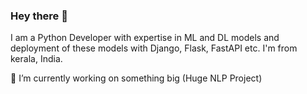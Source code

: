 ### Hey there 👋

<!--
**nebupulickal/nebupulickal** is a ✨ _special_ ✨ repository because its `README.md` (this file) appears on your GitHub profile.

Here are some ideas to get you started:

- 🔭 I’m currently working on something big (Huge NLP Project)
- 🌱 I’m currently learning Fast API
- 👯 I’m looking to collaborate on ...
- 🤔 I’m looking for help with ...
- 💬 Ask me about ...
- 📫 How to reach me: ...
- 😄 Pronouns: ...
- ⚡ Fun fact: ...
-->

I am a Python Developer with expertise in ML and DL models and deployment of these models with Django, Flask, FastAPI etc. I'm from kerala, India. 

🔭 I’m currently working on something big (Huge NLP Project)


